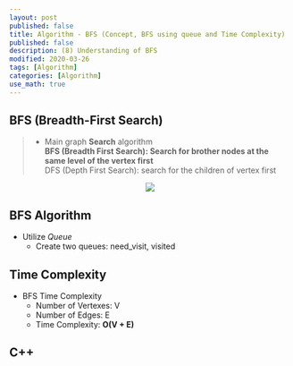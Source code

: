 ```yaml
---
layout: post
published: false
title: Algorithm - BFS (Concept, BFS using queue and Time Complexity)
published: false
description: (8) Understanding of BFS
modified: 2020-03-26
tags: [Algorithm]
categories: [Algorithm]
use_math: true
---
```

## BFS (Breadth-First Search)   
> * Main graph **Search** algorithm  
> **BFS (Breadth First Search): Search for brother nodes at the same level of the vertex first**  
> DFS (Depth First Search): search for the children of vertex first  


<center>
	<a href="https://en.wikipedia.org/wiki/Breadth-first_search">
		<img src="https://upload.wikimedia.org/wikipedia/commons/4/46/Animated_BFS.gif"/>
	</a>
</center>


## BFS Algorithm  
- Utilize *Queue*    
	- Create two queues: need_visit, visited    

## Time Complexity
- BFS Time Complexity  
	- Number of Vertexes: V  
	- Number of Edges: E  
	- Time Complexity: **O(V + E)**  

## C++ 
```cpp

```

